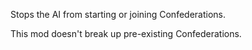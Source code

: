 Stops the AI from starting or joining Confederations.

This mod doesn't break up pre-existing Confederations.